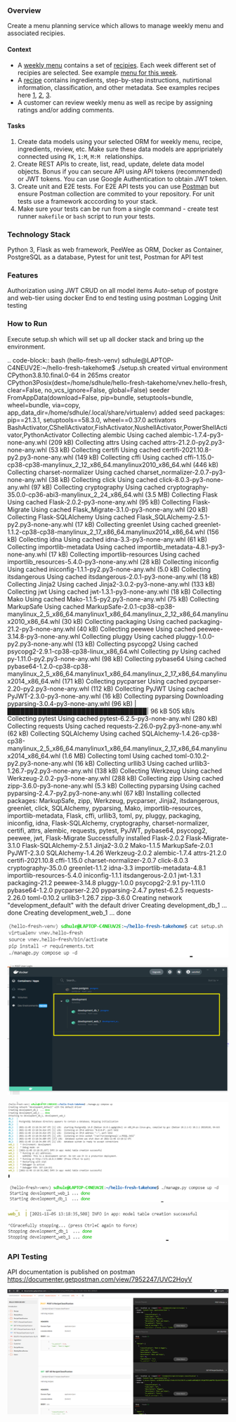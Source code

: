 ### Overview
Create a menu planning service which allows to manage weekly menu and associated recipies. 

#### Context
- A [weekly menu](https://www.hellofresh.com.au/plans/) contains a set of [recipies](https://www.hellofresh.com.au/recipes/). Each week different set of recipies are selected. See example [menu for this week](https://www.hellofresh.com.au/plans/).
- A [recipe](https://www.hellofresh.com.au/recipes/beef-veggie-ragu-spaghetti-5fa9c324cb8f8c0b3a183d01) contains ingredients, step-by-step instructions, nutirtional information, classification, and other metadata. See examples recipes here [1](https://www.hellofresh.com.au/recipes/southeast-asian-chicken-coconut-soup-5fa9c26209c8db59115d3f4f), [2](https://www.hellofresh.com.au/recipes/saucy-coconut-chicken-noodles-5f9b3c7198ecf4455b27d94d), [3](https://www.hellofresh.com.au/recipes/dukkah-roasted-sweet-potato-5f9b43847aacaa50f037d858).
- A customer can review weekly menu as well as recipe by assigning ratings and/or adding comments.

#### Tasks

1. Create data models using your selected ORM for weekly menu, recipe, ingredients, review, etc. Make sure these data models are appripriately connected using `FK`, `1:M`, `M:M ` relationships.
2. Create REST APIs to create, list, read, update, delete data model objects. Bonus if you can secure API using API tokens (recommended) or JWT tokens. You can use Google Authentication to obtain JWT token.
3. Create unit and E2E tests. For E2E API tests you can use [Postman](https://www.postman.com/) but ensure Postman collection are commited to your repository. For unit tests use a framework acccording to your stack.
4. Make sure your tests can be run from a single command - create test runner `makefile` or `bash` script to run your tests.


### Technology Stack
Python 3, Flask as web framework, PeeWee as ORM, Docker as Container, PostgreSQL as a database, Pytest for unit test, Postman for API test

### Features
Authorization using JWT
CRUD on all model items
Auto-setup of postgre and web-tier using docker
End to end testing using postman
Logging
Unit testing

### How to Run
Execute setup.sh which will set up all docker stack and bring up the environment.

.. code-block:: bash
    (hello-fresh-venv) sdhule@LAPTOP-C4NEUV2E:~/hello-fresh-takehome$ ./setup.sh 
    created virtual environment CPython3.8.10.final.0-64 in 265ms
    creator CPython3Posix(dest=/home/sdhule/hello-fresh-takehome/vnev.hello-fresh, clear=False, no_vcs_ignore=False, global=False)
    seeder FromAppData(download=False, pip=bundle, setuptools=bundle, wheel=bundle, via=copy, app_data_dir=/home/sdhule/.local/share/virtualenv)
        added seed packages: pip==21.3.1, setuptools==58.3.0, wheel==0.37.0
    activators BashActivator,CShellActivator,FishActivator,NushellActivator,PowerShellActivator,PythonActivator
    Collecting alembic
    Using cached alembic-1.7.4-py3-none-any.whl (209 kB)
    Collecting attrs
    Using cached attrs-21.2.0-py2.py3-none-any.whl (53 kB)
    Collecting certifi
    Using cached certifi-2021.10.8-py2.py3-none-any.whl (149 kB)
    Collecting cffi
    Using cached cffi-1.15.0-cp38-cp38-manylinux_2_12_x86_64.manylinux2010_x86_64.whl (446 kB)
    Collecting charset-normalizer
    Using cached charset_normalizer-2.0.7-py3-none-any.whl (38 kB)
    Collecting click
    Using cached click-8.0.3-py3-none-any.whl (97 kB)
    Collecting cryptography
    Using cached cryptography-35.0.0-cp36-abi3-manylinux_2_24_x86_64.whl (3.5 MB)
    Collecting Flask
    Using cached Flask-2.0.2-py3-none-any.whl (95 kB)
    Collecting Flask-Migrate
    Using cached Flask_Migrate-3.1.0-py3-none-any.whl (20 kB)
    Collecting Flask-SQLAlchemy
    Using cached Flask_SQLAlchemy-2.5.1-py2.py3-none-any.whl (17 kB)
    Collecting greenlet
    Using cached greenlet-1.1.2-cp38-cp38-manylinux_2_17_x86_64.manylinux2014_x86_64.whl (156 kB)
    Collecting idna
    Using cached idna-3.3-py3-none-any.whl (61 kB)
    Collecting importlib-metadata
    Using cached importlib_metadata-4.8.1-py3-none-any.whl (17 kB)
    Collecting importlib-resources
    Using cached importlib_resources-5.4.0-py3-none-any.whl (28 kB)
    Collecting iniconfig
    Using cached iniconfig-1.1.1-py2.py3-none-any.whl (5.0 kB)
    Collecting itsdangerous
    Using cached itsdangerous-2.0.1-py3-none-any.whl (18 kB)
    Collecting Jinja2
    Using cached Jinja2-3.0.2-py3-none-any.whl (133 kB)
    Collecting jwt
    Using cached jwt-1.3.1-py3-none-any.whl (18 kB)
    Collecting Mako
    Using cached Mako-1.1.5-py2.py3-none-any.whl (75 kB)
    Collecting MarkupSafe
    Using cached MarkupSafe-2.0.1-cp38-cp38-manylinux_2_5_x86_64.manylinux1_x86_64.manylinux_2_12_x86_64.manylinux2010_x86_64.whl (30 kB)
    Collecting packaging
    Using cached packaging-21.2-py3-none-any.whl (40 kB)
    Collecting peewee
    Using cached peewee-3.14.8-py3-none-any.whl
    Collecting pluggy
    Using cached pluggy-1.0.0-py2.py3-none-any.whl (13 kB)
    Collecting psycopg2
    Using cached psycopg2-2.9.1-cp38-cp38-linux_x86_64.whl
    Collecting py
    Using cached py-1.11.0-py2.py3-none-any.whl (98 kB)
    Collecting pybase64
    Using cached pybase64-1.2.0-cp38-cp38-manylinux_2_5_x86_64.manylinux1_x86_64.manylinux_2_17_x86_64.manylinux2014_x86_64.whl (171 kB)
    Collecting pycparser
    Using cached pycparser-2.20-py2.py3-none-any.whl (112 kB)
    Collecting PyJWT
    Using cached PyJWT-2.3.0-py3-none-any.whl (16 kB)
    Collecting pyparsing
    Downloading pyparsing-3.0.4-py3-none-any.whl (96 kB)
        |████████████████████████████████| 96 kB 505 kB/s            
    Collecting pytest
    Using cached pytest-6.2.5-py3-none-any.whl (280 kB)
    Collecting requests
    Using cached requests-2.26.0-py2.py3-none-any.whl (62 kB)
    Collecting SQLAlchemy
    Using cached SQLAlchemy-1.4.26-cp38-cp38-manylinux_2_5_x86_64.manylinux1_x86_64.manylinux_2_17_x86_64.manylinux2014_x86_64.whl (1.6 MB)
    Collecting toml
    Using cached toml-0.10.2-py2.py3-none-any.whl (16 kB)
    Collecting urllib3
    Using cached urllib3-1.26.7-py2.py3-none-any.whl (138 kB)
    Collecting Werkzeug
    Using cached Werkzeug-2.0.2-py3-none-any.whl (288 kB)
    Collecting zipp
    Using cached zipp-3.6.0-py3-none-any.whl (5.3 kB)
    Collecting pyparsing
    Using cached pyparsing-2.4.7-py2.py3-none-any.whl (67 kB)
    Installing collected packages: MarkupSafe, zipp, Werkzeug, pycparser, Jinja2, itsdangerous, greenlet, click, SQLAlchemy, pyparsing, Mako, importlib-resources, importlib-metadata, Flask, cffi, urllib3, toml, py, pluggy, packaging, iniconfig, idna, Flask-SQLAlchemy, cryptography, charset-normalizer, certifi, attrs, alembic, requests, pytest, PyJWT, pybase64, psycopg2, peewee, jwt, Flask-Migrate
    Successfully installed Flask-2.0.2 Flask-Migrate-3.1.0 Flask-SQLAlchemy-2.5.1 Jinja2-3.0.2 Mako-1.1.5 MarkupSafe-2.0.1 PyJWT-2.3.0 SQLAlchemy-1.4.26 Werkzeug-2.0.2 alembic-1.7.4 attrs-21.2.0 certifi-2021.10.8 cffi-1.15.0 charset-normalizer-2.0.7 click-8.0.3 cryptography-35.0.0 greenlet-1.1.2 idna-3.3 importlib-metadata-4.8.1 importlib-resources-5.4.0 iniconfig-1.1.1 itsdangerous-2.0.1 jwt-1.3.1 packaging-21.2 peewee-3.14.8 pluggy-1.0.0 psycopg2-2.9.1 py-1.11.0 pybase64-1.2.0 pycparser-2.20 pyparsing-2.4.7 pytest-6.2.5 requests-2.26.0 toml-0.10.2 urllib3-1.26.7 zipp-3.6.0
    Creating network "development_default" with the default driver
    Creating development_db_1  ... done
    Creating development_web_1 ... done

![Screenshot](docs/setup.png)

![Screenshot](docs/docker-stack.png)

![Screenshot](docs/bringup.png)

![Screenshot](docs/bringup-dettached.png)

![Screenshot](docs/bringdown.png)


### API Testing
API documentation is published on postman https://documenter.getpostman.com/view/7952247/UVC2HoyV

![Screenshot](docs/api-test.png)
